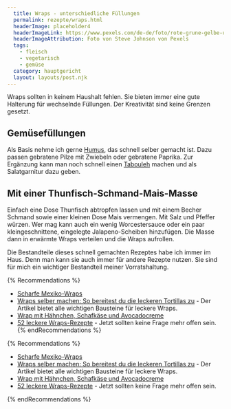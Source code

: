 ```yaml
---
  title: Wraps - unterschiedliche Füllungen
  permalink: rezepte/wraps.html
  headerImage: placeholder4
  headerImageLink: https://www.pexels.com/de-de/foto/rote-grune-gelbe-und-blaue-abstrakte-malerei-1283208/
  headerImageAttribution: Foto von Steve Johnson von Pexels
  tags:
    - fleisch
    - vegetarisch
    - gemüse
  category: hauptgericht
  layout: layouts/post.njk
---
```


Wraps sollten in keinem Haushalt fehlen. Sie bieten immer eine gute Halterung für wechselnde Füllungen. Der Kreativität sind keine Grenzen gesetzt.

## Gemüsefüllungen

Als Basis nehme ich gerne [Humus](/rezepte/humus.html), das schnell selber gemacht ist. Dazu passen gebratene Pilze mit Zwiebeln oder gebratene Paprika. Zur Ergänzung kann man noch schnell einen [Tabouleh](/rezepte/tabouleh.html) machen und als Salatgarnitur dazu geben.

## Mit einer Thunfisch-Schmand-Mais-Masse

Einfach eine Dose Thunfisch abtropfen lassen und mit einem Becher Schmand sowie einer kleinen Dose Mais vermengen. Mit Salz und Pfeffer würzen. Wer mag kann auch ein wenig Worcestersauce oder ein paar kleingeschnittene, eingelegte Jalapeno-Scheiben hinzufügen. Die Masse dann in erwärmte Wraps verteilen und die Wraps aufrollen.

Die Bestandteile dieses schnell gemachten Rezeptes habe ich immer im Haus. Denn man kann sie auch immer für andere Rezepte nutzen. Sie sind für mich ein wichtiger Bestandteil meiner Vorratshaltung.

{% Recommendations %}
- [Scharfe Mexiko-Wraps](https://www.lecker.de/scharfe-mexiko-wraps-75033.html)
- [Wraps selber machen: So bereitest du die leckeren Tortillas zu](https://utopia.de/ratgeber/wraps-selber-machen-so-bereitest-du-die-leckeren-tortillas-zu/) - Der Artikel bietet alle wichtigen Bausteine für leckere Wraps.
- [Wrap mit Hähnchen, Schafkäse und Avocadocreme](https://emmikochteinfach.de/wrap-mit-haehnchen/)
- [52 leckere Wraps-Rezepte](https://www.lecker.de/rezepte/wraps) - Jetzt sollten keine Frage mehr offen sein.
{% endRecommendations %}

{% Recommendations %}
<ul>
<li><a href="https://www.lecker.de/scharfe-mexiko-wraps-75033.html">Scharfe Mexiko-Wraps</a></li>
<li><a href="https://utopia.de/ratgeber/wraps-selber-machen-so-bereitest-du-die-leckeren-tortillas-zu/">Wraps selber machen: So bereitest du die leckeren Tortillas zu</a> - Der Artikel bietet alle wichtigen Bausteine für leckere Wraps.</li>
<li><a href="https://emmikochteinfach.de/wrap-mit-haehnchen/">Wrap mit Hähnchen, Schafkäse und Avocadocreme</a></li>
<li><a href="https://www.lecker.de/rezepte/wraps">52 leckere Wraps-Rezepte</a> - Jetzt sollten keine Frage mehr offen sein.</li>
</ul>
{% endRecommendations %}
